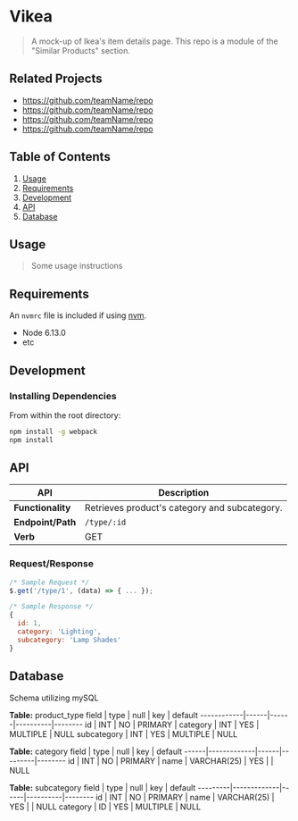 # Vikea

> A mock-up of Ikea's item details page. This repo is a module of the "Similar Products" section.

## Related Projects

  - https://github.com/teamName/repo
  - https://github.com/teamName/repo
  - https://github.com/teamName/repo
  - https://github.com/teamName/repo

## Table of Contents

1. [Usage](#usage)
1. [Requirements](#requirements)
1. [Development](#development)
1. [API](#api)
1. [Database](#database)

## Usage

> Some usage instructions

## Requirements

An `nvmrc` file is included if using [nvm](https://github.com/creationix/nvm).

- Node 6.13.0
- etc

## Development

### Installing Dependencies

From within the root directory:

```sh
npm install -g webpack
npm install
```

## API

API               | Description
------------------|----------------------------------------------
**Functionality** | Retrieves product's category and subcategory.
**Endpoint/Path** | `/type/:id`
**Verb**          | GET

### Request/Response

```javascript
/* Sample Request */
$.get('/type/1', (data) => { ... });

/* Sample Response */
{
  id: 1,
  category: 'Lighting',
  subcategory: 'Lamp Shades'
}
```

## Database

Schema utilizing mySQL

**Table:** product_type
field       | type | null | key      | default
------------|------|------|----------|--------
id          | INT  | NO   | PRIMARY  |
category    | INT  | YES  | MULTIPLE | NULL
subcategory | INT  | YES  | MULTIPLE | NULL

**Table:** category
field | type        | null | key     | default
------|-------------|------|---------|--------
id    | INT         | NO   | PRIMARY |
name  | VARCHAR(25) | YES  |         | NULL

**Table:** subcategory
field    | type        | null | key      | default
---------|-------------|------|----------|--------
id       | INT         | NO   | PRIMARY  |
name     | VARCHAR(25) | YES  |          | NULL
category | ID          | YES  | MULTIPLE | NULL
